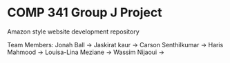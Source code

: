 # COMP 341 Group J Project
 Amazon style website development repository

Team Members:
Jonah Ball ->
Jaskirat kaur ->
Carson Senthilkumar ->
Haris Mahmood ->
Louisa-Lina Meziane ->
Wassim Nijaoui ->
